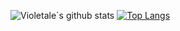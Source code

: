![Violetale`s github stats](https://github-readme-stats.vercel.app/api?username=Violetale&show_icons=true&theme=dark)
[![Top Langs](https://github-readme-stats.vercel.app/api/top-langs/?username=Violetale&theme=dracula&layout=compact&langs_count=10)](https://github.com/anuraghazra/github-readme-stats)
